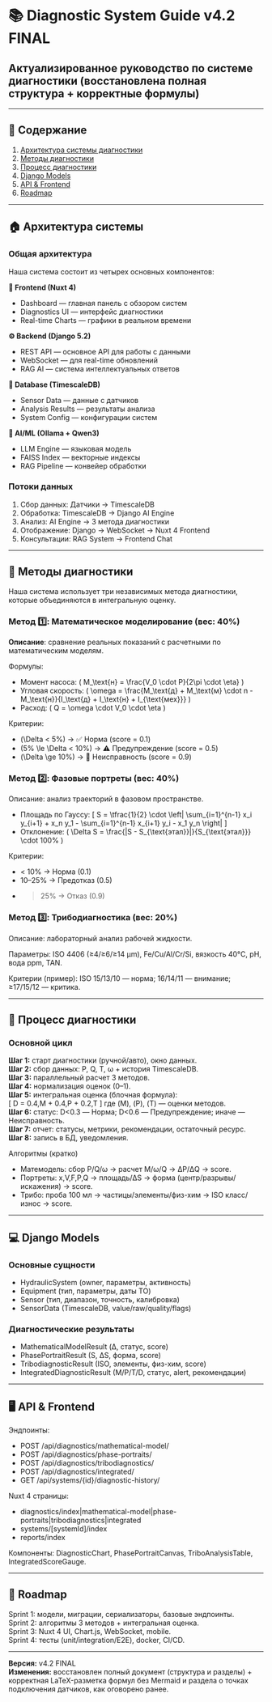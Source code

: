 # 📚 Diagnostic System Guide v4.2 FINAL
## Актуализированное руководство по системе диагностики (восстановлена полная структура + корректные формулы)

---

## 📝 Содержание

1. [Архитектура системы диагностики](#архитектура-системы)
2. [Методы диагностики](#методы-диагностики)
3. [Процесс диагностики](#процесс-диагностики)
4. [Django Models](#django-models)
5. [API & Frontend](#api--frontend)
6. [Roadmap](#roadmap)

---

## 🏠 Архитектура системы

### Общая архитектура

Наша система состоит из четырех основных компонентов:

**🎨 Frontend (Nuxt 4)**
- Dashboard — главная панель с обзором систем
- Diagnostics UI — интерфейс диагностики
- Real-time Charts — графики в реальном времени

**⚙️ Backend (Django 5.2)**
- REST API — основное API для работы с данными
- WebSocket — для real-time обновлений
- RAG AI — система интеллектуальных ответов

**💾 Database (TimescaleDB)**
- Sensor Data — данные с датчиков
- Analysis Results — результаты анализа
- System Config — конфигурации систем

**🤖 AI/ML (Ollama + Qwen3)**
- LLM Engine — языковая модель
- FAISS Index — векторные индексы
- RAG Pipeline — конвейер обработки

### Потоки данных

1. Сбор данных: Датчики → TimescaleDB
2. Обработка: TimescaleDB → Django AI Engine
3. Анализ: AI Engine → 3 метода диагностики
4. Отображение: Django → WebSocket → Nuxt 4 Frontend
5. Консультации: RAG System → Frontend Chat

---

## 🔧 Методы диагностики

Наша система использует три независимых метода диагностики, которые объединяются в интегральную оценку.

### Метод 1️⃣: Математическое моделирование (вес: 40%)

**Описание**: сравнение реальных показаний с расчетными по математическим моделям.

Формулы:
- Момент насоса: \( M_\text{н} = \frac{V_0 \cdot P}{2\pi \cdot \eta} \)
- Угловая скорость: \( \omega = \frac{M_\text{д} + M_\text{м} \cdot n - M_\text{н}}{I_\text{д} + I_\text{н} + I_{\text{мех}}} \)
- Расход: \( Q = \omega \cdot V_0 \cdot \eta \)

Критерии:
- \(\Delta < 5\%\) → ✅ Норма (score = 0.1)
- \(5\% \le \Delta < 10\%\) → ⚠️ Предупреждение (score = 0.5)
- \(\Delta \ge 10\%\) → 🔴 Неисправность (score = 0.9)

### Метод 2️⃣: Фазовые портреты (вес: 40%)

Описание: анализ траекторий в фазовом пространстве.

- Площадь по Гауссу: \[ S = \tfrac{1}{2} \cdot \left| \sum_{i=1}^{n-1} x_i y_{i+1} + x_n y_1 - \sum_{i=1}^{n-1} x_{i+1} y_i - x_1 y_n \right| \]
- Отклонение: \( \Delta S = \frac{|S - S_{\text{этал}}|}{S_{\text{этал}}} \cdot 100\% \)

Критерии:
- < 10% → Норма (0.1)
- 10–25% → Предотказ (0.5)
- > 25% → Отказ (0.9)

### Метод 3️⃣: Трибодиагностика (вес: 20%)

Описание: лабораторный анализ рабочей жидкости.

Параметры: ISO 4406 (≥4/≥6/≥14 μm), Fe/Cu/Al/Cr/Si, вязкость 40°C, pH, вода ppm, TAN.

Критерии (пример): ISO 15/13/10 — норма; 16/14/11 — внимание; ≥17/15/12 — критика.

---

## 🔄 Процесс диагностики

### Основной цикл

**Шаг 1:** старт диагностики (ручной/авто), окно данных.  
**Шаг 2:** сбор данных: P, Q, T, ω + история TimescaleDB.  
**Шаг 3:** параллельный расчет 3 методов.  
**Шаг 4:** нормализация оценок (0–1).  
**Шаг 5:** интегральная оценка (блочная формула):  
\[ D = 0.4\,M + 0.4\,P + 0.2\,T \]
где \(M\), \(P\), \(T\) — оценки методов.  
**Шаг 6:** статус: D<0.3 — Норма; D<0.6 — Предупреждение; иначе — Неисправность.  
**Шаг 7:** отчет: статусы, метрики, рекомендации, остаточный ресурс.  
**Шаг 8:** запись в БД, уведомления.

Алгоритмы (кратко)
- Матемодель: сбор P/Q/ω → расчет M/ω/Q → ΔP/ΔQ → score.  
- Портреты: x,V,F,P,Q → площадь/ΔS → форма (центр/разрывы/искажения) → score.  
- Трибо: проба 100 мл → частицы/элементы/физ-хим → ISO класс/износ → score.

---

## 💻 Django Models

### Основные сущности
- HydraulicSystem (owner, параметры, активность)
- Equipment (тип, параметры, даты ТО)
- Sensor (тип, диапазон, точность, калибровка)
- SensorData (TimescaleDB, value/raw/quality/flags)

### Диагностические результаты
- MathematicalModelResult (Δ, статус, score)
- PhasePortraitResult (S, ΔS, форма, score)
- TribodiagnosticResult (ISO, элементы, физ-хим, score)
- IntegratedDiagnosticResult (M/P/T/D, статус, alert, рекомендации)

---

## 🖥️ API & Frontend

Эндпоинты:
- POST /api/diagnostics/mathematical-model/
- POST /api/diagnostics/phase-portraits/
- POST /api/diagnostics/tribodiagnostics/
- POST /api/diagnostics/integrated/
- GET  /api/systems/{id}/diagnostic-history/

Nuxt 4 страницы:
- diagnostics/index|mathematical-model|phase-portraits|tribodiagnostics|integrated
- systems/[systemId]/index
- reports/index

Компоненты: DiagnosticChart, PhasePortraitCanvas, TriboAnalysisTable, IntegratedScoreGauge.

---

## 🚀 Roadmap

Sprint 1: модели, миграции, сериализаторы, базовые эндпоинты.  
Sprint 2: алгоритмы 3 методов + интегральная оценка.  
Sprint 3: Nuxt 4 UI, Chart.js, WebSocket, mobile.  
Sprint 4: тесты (unit/integration/E2E), docker, CI/CD.

---

**Версия:** v4.2 FINAL  
**Изменения:** восстановлен полный документ (структура и разделы) + корректная LaTeX-разметка формул без Mermaid и раздела о точках подключения датчиков, как оговорено ранее.